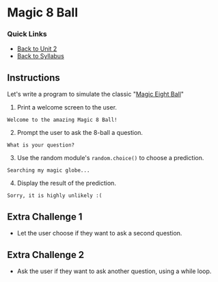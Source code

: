 # Magic 8 Ball

### Quick Links
- [Back to Unit 2](../units/unit-2.md)
- [Back to Syllabus](../)

## Instructions
Let's write a program to simulate the classic "[Magic Eight Ball](https://en.wikipedia.org/wiki/Magic_8-Ball)"

1. Print a welcome screen to the user.

```
Welcome to the amazing Magic 8 Ball!
```

2. Prompt the user to ask the 8-ball a question.

```
What is your question?
```

3. Use the random module's `random.choice()` to choose a prediction.  
```
Searching my magic globe...
```
4. Display the result of the prediction.
```
Sorry, it is highly unlikely :(
```

## Extra Challenge 1

- Let the user choose if they want to ask a second question.

## Extra Challenge 2

- Ask the user if they want to ask another question, using a while loop.
